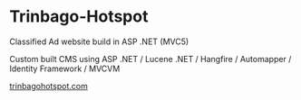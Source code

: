 # Trinbago-Hotspot
Classified Ad website build in ASP .NET (MVC5)

Custom built CMS using ASP .NET / Lucene .NET / Hangfire / Automapper / Identity Framework / MVCVM

[trinbagohotspot.com](https://trinbagohotspot.com)
